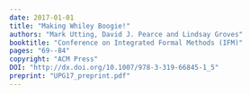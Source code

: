 ```yaml
---
date: 2017-01-01
title: "Making Whiley Boogie!"
authors: "Mark Utting, David J. Pearce and Lindsay Groves"
booktitle: "Conference on Integrated Formal Methods (IFM)"
pages: "69--84"
copyright: "ACM Press"
DOI: "http://dx.doi.org/10.1007/978-3-319-66845-1_5"
preprint: "UPG17_preprint.pdf"
---
```


